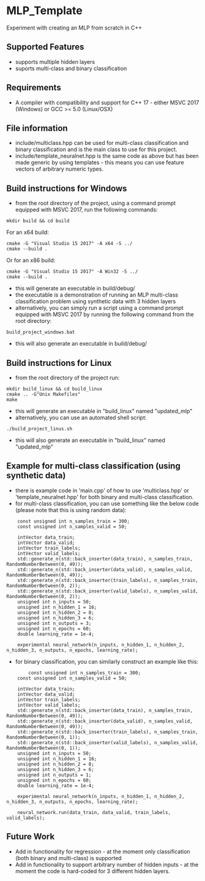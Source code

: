 # MLP_Template
Experiment with creating an MLP from scratch in C++
## Supported Features
- supports multiple hidden layers
- suports multi-class and binary classification
## Requirements
- A compiler with compatibility and support for C++ 17 - either MSVC 2017 (Windows) or GCC >= 5.0 (Linux/OSX)
## File information
- include/multiclass.hpp can be used for multi-class classification and binary classification and is the main class to use for this project.
- include/template_neuralnet.hpp is the same code as above but has been made generic by using templates - this means you can use feature vectors of arbitrary numeric types.
## Build instructions for Windows
- from the root directory of the project, using a command prompt equipped with MSVC 2017, run the following commands:
```
mkdir build && cd build	
```
For an x64 build:
```
cmake -G "Visual Studio 15 2017" -A x64 -S ../
cmake --build .
```
Or for an x86 build:
```
cmake -G "Visual Studio 15 2017" -A Win32 -S ../
cmake --build .
```
- this will generate an executable in build/debug/
- the executable is a demonstration of running an MLP multi-class classification problem using synthetic data with 3 hidden layers
- alternatively, you can simply run a script using a command prompt equipped with MSVC 2017 by running the following command from the root directory:
```
build_project_windows.bat
```
- this will also generate an executable in build/debug/

## Build instructions for Linux
- from the root directory of the project run:
```
mkdir build_linux && cd build_linux
cmake .. -G"Unix Makefiles"
make
```
- this will generate an executable in "build_linux" named "updated_mlp"
- alternatively, you can use an automated shell script:
```
./build_project_linus.sh
```
- this will also generate an executable in "build_linux" named "updated_mlp"

## Example for multi-class classification (using synthetic data)
- there is example code in 'main.cpp' of how to use 'multiclass.hpp' or 'template_neuralnet.hpp' for both binary and multi-class classification.
- for multi-class classification, you can use something like the below code (please note that this is using random data):
```
	const unsigned int n_samples_train = 300;
	const unsigned int n_samples_valid = 50;

	intVector data_train;
	intVector data_valid;
	intVector train_labels;
	intVector valid_labels;
	std::generate_n(std::back_inserter(data_train), n_samples_train, RandomNumberBetween(0, 49));
	std::generate_n(std::back_inserter(data_valid), n_samples_valid, RandomNumberBetween(0, 49));
	std::generate_n(std::back_inserter(train_labels), n_samples_train, RandomNumberBetween(0, 2));
	std::generate_n(std::back_inserter(valid_labels), n_samples_valid, RandomNumberBetween(0, 2));
	unsigned int n_inputs = 50;
	unsigned int n_hidden_1 = 16;
	unsigned int n_hidden_2 = 8;
	unsigned int n_hidden_3 = 6;
	unsigned int n_outputs = 3;
	unsigned int n_epochs = 60;
	double learning_rate = 1e-4;

	experimental neural_network(n_inputs, n_hidden_1, n_hidden_2, n_hidden_3, n_outputs, n_epochs, learning_rate);
```
- for binary classification, you can similarly construct an example like this:
```
        const unsigned int n_samples_train = 300;
	const unsigned int n_samples_valid = 50;

	intVector data_train;
	intVector data_valid;
	intVector train_labels;
	intVector valid_labels;
	std::generate_n(std::back_inserter(data_train), n_samples_train, RandomNumberBetween(0, 49));
	std::generate_n(std::back_inserter(data_valid), n_samples_valid, RandomNumberBetween(0, 49));
	std::generate_n(std::back_inserter(train_labels), n_samples_train, RandomNumberBetween(0, 1));
	std::generate_n(std::back_inserter(valid_labels), n_samples_valid, RandomNumberBetween(0, 1));
	unsigned int n_inputs = 50;
	unsigned int n_hidden_1 = 16;
	unsigned int n_hidden_2 = 8;
	unsigned int n_hidden_3 = 6;
	unsigned int n_outputs = 1;
	unsigned int n_epochs = 60;
	double learning_rate = 1e-4;

	experimental neural_network(n_inputs, n_hidden_1, n_hidden_2, n_hidden_3, n_outputs, n_epochs, learning_rate);

	neural_network.run(data_train, data_valid, train_labels, valid_labels);
```

## Future Work
- Add in functionality for regression - at the moment only classification (both binary and multi-class) is supported
- Add in functionality to support arbitrary number of hidden inputs - at the moment the code is hard-coded for 3 different hidden layers.
